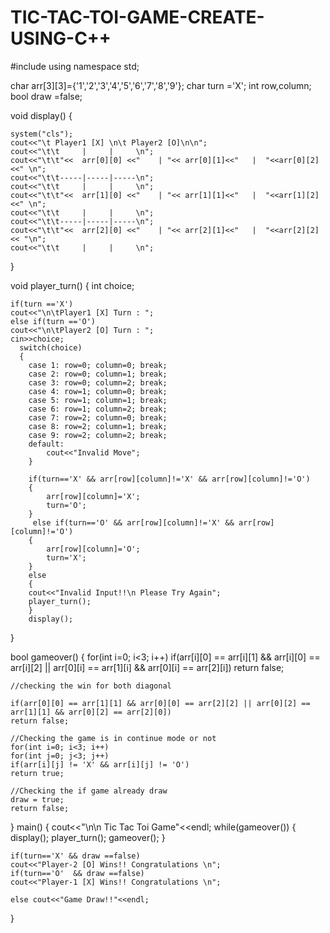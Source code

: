 # TIC-TAC-TOI-GAME-CREATE-USING-C++

#include<iostream>
using namespace std;

char arr[3][3]={'1','2','3','4','5','6','7','8','9'};
char turn ='X';
int row,column;
bool draw =false;


void display()
{
	
 	system("cls");
	cout<<"\t Player1 [X] \n\t Player2 [O]\n\n";
	cout<<"\t\t     |     |     \n";
	cout<<"\t\t"<<  arr[0][0] <<"    | "<< arr[0][1]<<"   |  "<<arr[0][2]<<" \n";
	cout<<"\t\t-----|-----|-----\n";
	cout<<"\t\t     |     |     \n";
	cout<<"\t\t"<<  arr[1][0] <<"    | "<< arr[1][1]<<"   |  "<<arr[1][2]<<" \n";
	cout<<"\t\t     |     |     \n";
	cout<<"\t\t-----|-----|-----\n";
	cout<<"\t\t"<<  arr[2][0] <<"    | "<< arr[2][1]<<"   |  "<<arr[2][2]<< "\n";
    cout<<"\t\t     |     |     \n";
}

void player_turn()
{
	int choice;
	
	if(turn =='X')
	cout<<"\n\tPlayer1 [X] Turn : ";
	else if(turn =='O')
	cout<<"\n\tPlayer2 [O] Turn : ";
	cin>>choice;
	  switch(choice)
      {
        case 1: row=0; column=0; break;
        case 2: row=0; column=1; break;
        case 3: row=0; column=2; break;
        case 4: row=1; column=0; break;
        case 5: row=1; column=1; break;
        case 6: row=1; column=2; break;
        case 7: row=2; column=0; break;
        case 8: row=2; column=1; break;
        case 9: row=2; column=2; break;
        default:
            cout<<"Invalid Move";
        }
        
        if(turn=='X' && arr[row][column]!='X' && arr[row][column]!='O')
        {
        	arr[row][column]='X';
        	turn='O';
		}
		 else if(turn=='O' && arr[row][column]!='X' && arr[row][column]!='O')
        {
        	arr[row][column]='O';
        	turn='X';
		}
		else 
		{
		cout<<"Invalid Input!!\n Please Try Again";
		player_turn();
		}
		display();
}

bool gameover()
{
	for(int i=0; i<3; i++)
    if(arr[i][0] == arr[i][1] && arr[i][0] == arr[i][2] || arr[0][i] == arr[1][i] && arr[0][i] == arr[2][i])
    return false;

    //checking the win for both diagonal

    if(arr[0][0] == arr[1][1] && arr[0][0] == arr[2][2] || arr[0][2] == arr[1][1] && arr[0][2] == arr[2][0])
    return false;

    //Checking the game is in continue mode or not
    for(int i=0; i<3; i++)
    for(int j=0; j<3; j++)
    if(arr[i][j] != 'X' && arr[i][j] != 'O')
    return true;

    //Checking the if game already draw
    draw = true;
    return false;
}
main()
{
	    cout<<"\n\n    Tic  Tac  Toi Game"<<endl;
        while(gameover())
            {
	            display();
	            player_turn();
                gameover();
            }

    if(turn=='X' && draw ==false)
	cout<<"Player-2 [O] Wins!! Congratulations \n";
    if(turn=='O'  && draw ==false)
	cout<<"Player-1 [X] Wins!! Congratulations \n";	

    else cout<<"Game Draw!!"<<endl;	
	
}
